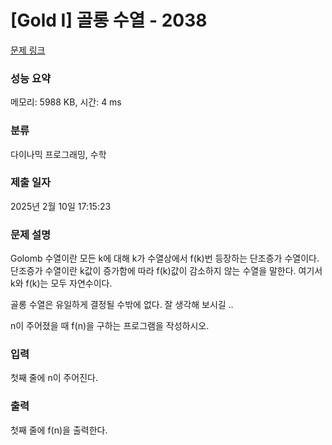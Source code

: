 # [Gold I] 골롱 수열 - 2038 

[문제 링크](https://www.acmicpc.net/problem/2038) 

### 성능 요약

메모리: 5988 KB, 시간: 4 ms

### 분류

다이나믹 프로그래밍, 수학

### 제출 일자

2025년 2월 10일 17:15:23

### 문제 설명

<p>Golomb 수열이란 모든 k에 대해 k가 수열상에서 f(k)번 등장하는 단조증가 수열이다. 단조증가 수열이란 k값이 증가함에 따라 f(k)값이 감소하지 않는 수열을 말한다. 여기서 k와 f(k)는 모두 자연수이다.</p>

<p>골롱 수열은 유일하게 결정될 수밖에 없다. 잘 생각해 보시길 ..</p>

<p>n이 주어졌을 때 f(n)을 구하는 프로그램을 작성하시오.</p>

### 입력 

 <p>첫째 줄에 n이 주어진다.</p>

### 출력 

 <p>첫째 줄에 f(n)을 출력한다.</p>

